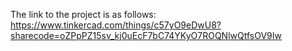 The link to the project is as follows:
https://www.tinkercad.com/things/c57yO9eDwU8?sharecode=oZPpPZ15sv_kj0uEcF7bC74YKyO7ROQNlwQtfsOV9Iw
